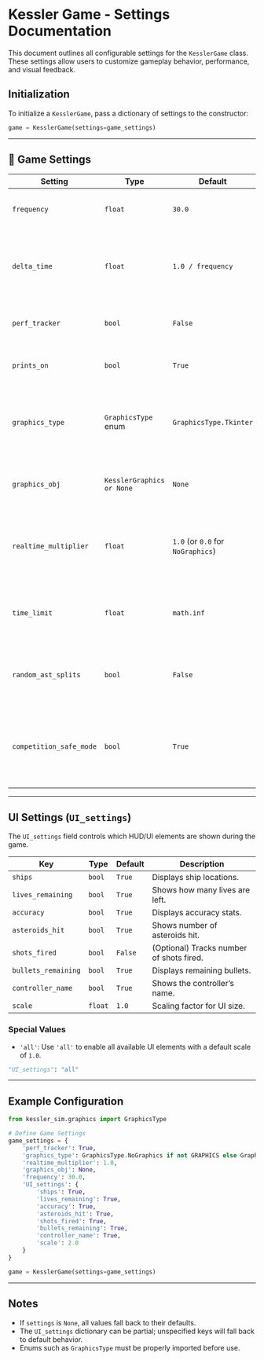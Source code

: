 # Kessler Game - Settings Documentation

This document outlines all configurable settings for the `KesslerGame` class. These settings allow users to customize gameplay behavior, performance, and visual feedback.

## Initialization

To initialize a `KesslerGame`, pass a dictionary of settings to the constructor:

```python
game = KesslerGame(settings=game_settings)
```

---

## 🔧 Game Settings

| Setting                 | Type                      | Default                           | Description                                                                               |
| ----------------------- | ------------------------- | --------------------------------- | ----------------------------------------------------------------------------------------- |
| `frequency`             | `float`                   | `30.0`                            | Target number of updates per second (Hz).                                                 |
| `delta_time`            | `float`                   | `1.0 / frequency`                 | Time (in seconds) between simulation steps. Calculated automatically.                     |
| `perf_tracker`          | `bool`                    | `False`                           | Enables performance tracking features.                                                    |
| `prints_on`             | `bool`                    | `True`                            | Enables or disables debug printing.                                                       |
| `graphics_type`         | `GraphicsType` enum       | `GraphicsType.Tkinter`            | Graphics engine to use. Options include: `NoGraphics`, `Tkinter`, or `UnrealEngine`.      |
| `graphics_obj`          | `KesslerGraphics or None` | `None`                            | Custom graphics object instance, if applicable.                                           |
| `realtime_multiplier`   | `float`                   | `1.0` (or `0.0` for `NoGraphics`) | Controls simulation speed. `1.0` is real-time, higher values speed up the game.           |
| `time_limit`            | `float`                   | `math.inf`                        | Time (in seconds) after which the game stops automatically.                               |
| `random_ast_splits`     | `bool`                    | `False`                           | Whether asteroids split into random sizes upon destruction.                               |
| `competition_safe_mode` | `bool`                    | `True`                            | Disables features not allowed in competition environments (e.g., certain visual outputs). |

---

## UI Settings (`UI_settings`)

The `UI_settings` field controls which HUD/UI elements are shown during the game.

| Key                 | Type    | Default | Description                              |
| ------------------- | ------- | ------- | ---------------------------------------- |
| `ships`             | `bool`  | `True`  | Displays ship locations.                 |
| `lives_remaining`   | `bool`  | `True`  | Shows how many lives are left.           |
| `accuracy`          | `bool`  | `True`  | Displays accuracy stats.                 |
| `asteroids_hit`     | `bool`  | `True`  | Shows number of asteroids hit.           |
| `shots_fired`       | `bool`  | `False` | (Optional) Tracks number of shots fired. |
| `bullets_remaining` | `bool`  | `True`  | Displays remaining bullets.              |
| `controller_name`   | `bool`  | `True`  | Shows the controller’s name.             |
| `scale`             | `float` | `1.0`   | Scaling factor for UI size.              |

### Special Values

* `'all'`: Use `'all'` to enable all available UI elements with a default scale of `1.0`.

```python
"UI_settings": "all"
```

---

## Example Configuration

```python
from kessler_sim.graphics import GraphicsType

# Define Game Settings
game_settings = {
    'perf_tracker': True,
    'graphics_type': GraphicsType.NoGraphics if not GRAPHICS else GraphicsType.Tkinter,
    'realtime_multiplier': 1.0,
    'graphics_obj': None,
    'frequency': 30.0,
    'UI_settings': {
        'ships': True,
        'lives_remaining': True,
        'accuracy': True,
        'asteroids_hit': True,
        'shots_fired': True,
        'bullets_remaining': True,
        'controller_name': True,
        'scale': 2.0
    }
}

game = KesslerGame(settings=game_settings)
```

---

## Notes

* If `settings` is `None`, all values fall back to their defaults.
* The `UI_settings` dictionary can be partial; unspecified keys will fall back to default behavior.
* Enums such as `GraphicsType` must be properly imported before use.
